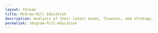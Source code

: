 ```yaml
---
layout: thread
title: McGraw-Hill Education
description: Analysis of their latest moves, finances, and strategy.
permalink: /mcgraw-hill-education
---
```

